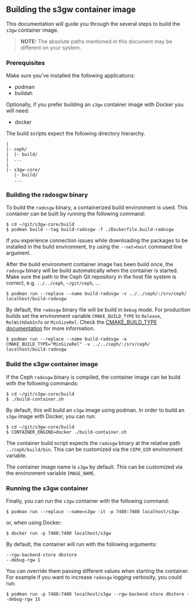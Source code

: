 ## Building the s3gw container image

This documentation will guide you through the several steps to build the
`s3gw` container image.

> **NOTE:** The absolute paths mentioned in this document may be different
> on your system.

### Prerequisites
Make sure you've installed the following applications:

- podman
- buildah

Optionally, if you prefer building an `s3gw` container image with Docker you will need:

- docker

The build scripts expect the following directory hierarchy.

```
|
|- ceph/
|  |- build/
|  ...
|
|- s3gw-core/
   |- build/
   ...
```

### Building the radosgw binary
To build the `radosgw` binary, a containerized build environment is used.
This container can be built by running the following command:

```
$ cd ~/git/s3gw-core/build
$ podman build --tag build-radosgw -f ./Dockerfile.build-radosgw
```

If you experience connection issues while downloading the packages to be
installed in the build environment, try using the `--net=host`
command line argument.

After the build environment container image has been build once, the
`radosgw` binary will be build automatically when the container is
started. Make sure the path to the Ceph Git repository in the host
file system is correct, e.g. `../../ceph`, `~/git/ceph`, ...

```
$ podman run --replace --name build-radosgw -v ../../ceph/:/srv/ceph/ localhost/build-radosgw
```

By default, the `radosgw` binary file will be build in `Debug` mode. For production
builds set the environment variable `CMAKE_BUILD_TYPE` to `Release`, `RelWithDebInfo`
or `MinSizeRel`. Check the [CMAKE_BUILD_TYPE documentation](https://cmake.org/cmake/help/latest/variable/CMAKE_BUILD_TYPE.html)
for more information.

```
$ podman run --replace --name build-radosgw -e CMAKE_BUILD_TYPE="MinSizeRel" -v ../../ceph/:/srv/ceph/ localhost/build-radosgw
```

### Build the s3gw container image
If the Ceph `radosgw` binary is compiled, the container image can be build
with the following commands:

```
$ cd ~/git/s3gw-core/build
$ ./build-container.sh
```

By default, this will build an `s3gw` image using podman.
In order to build an `s3gw` image with Docker, you can run:

```
$ cd ~/git/s3gw-core/build
$ CONTAINER_ENGINE=docker ./build-container.sh
```

The container build script expects the `radosgw` binary at the relative
path `../ceph/build/bin`. This can be customized via the `CEPH_DIR`
environment variable.

The container image name is `s3gw` by default. This can be customized via
the environment variable `IMAGE_NAME`.

### Running the s3gw container
Finally, you can run the `s3gw` container with the following command:

```
$ podman run --replace --name=s3gw -it -p 7480:7480 localhost/s3gw
```

or, when using Docker:

```
$ docker run -p 7480:7480 localhost/s3gw
```
By default, the container will run with the following arguments:

```text
--rgw-backend-store dbstore
--debug-rgw 1
```

You can override them passing different values when starting the container.
For example if you want to increase `radosgw` logging verbosity, you could run:

```shell
$ podman run -p 7480:7480 localhost/s3gw --rgw-backend-store dbstore --debug-rgw 15
```
